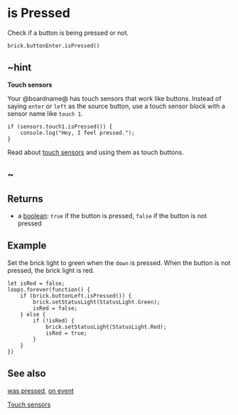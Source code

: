 # is Pressed

Check if a button is being pressed or not.

```sig
brick.buttonEnter.isPressed()
```

## ~hint

**Touch sensors**

Your @boardname@ has touch sensors that work like buttons. Instead of saying `enter` or `left` as the source button, use a touch sensor block with a sensor name like `touch 1`.

```block
if (sensors.touch1.isPressed()) {
    console.log("Hey, I feel pressed.");
}
```

Read about [touch sensors](/reference/sensors/touch-sensor) and using them as touch buttons.

## ~

## Returns

* a [boolean](types/boolean): `true` if the button is pressed, `false` if the button is not pressed

## Example

Set the brick light to green when the `down` is pressed. When the button is not pressed, the brick light is red.

```blocks
let isRed = false;
loops.forever(function() {
    if (brick.buttonLeft.isPressed()) {
        brick.setStatusLight(StatusLight.Green);
        isRed = false;
    } else {
        if (!isRed) {
            brick.setStatusLight(StatusLight.Red);
            isRed = true;
        }
    }
})
```

## See also

[was pressed](/reference/brick/button/was-pressed),
[on event](/reference/brick/button/on-event)

[Touch sensors](/reference/sensors/touch-sensor)